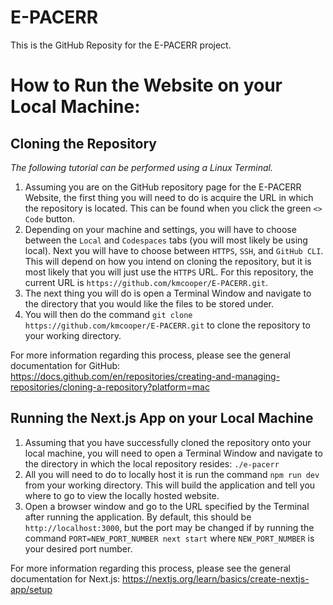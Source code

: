 # E-PACERR
This is the GitHub Reposity for the E-PACERR project.

# How to Run the Website on your Local Machine:
## Cloning the Repository
_The following tutorial can be performed using a Linux Terminal._ 
1. Assuming you are on the GitHub repository page for the E-PACERR Website, the first thing you will need to do is acquire the URL in which the repository is located. This can be found when you click the green `<> Code` button. 
2. Depending on your machine and settings, you will have to choose between the `Local` and `Codespaces` tabs (you will most likely be using local). Next you will have to choose between `HTTPS`, `SSH`, and `GitHub CLI`. This will depend on how you intend on cloning the repository, but it is most likely that you will just use the `HTTPS` URL. For this repository, the current URL is `https://github.com/kmcooper/E-PACERR.git`. 
3. The next thing you will do is open a Terminal Window and navigate to the directory that you would like the files to be stored under. 
4. You will then do the command `git clone https://github.com/kmcooper/E-PACERR.git` to clone the repository to your working directory.

For more information regarding this process, please see the general documentation for GitHub: https://docs.github.com/en/repositories/creating-and-managing-repositories/cloning-a-repository?platform=mac

## Running the Next.js App on your Local Machine
1. Assuming that you have successfully cloned the repository onto your local machine, you will need to open a Terminal Window and navigate to the directory in which the local repository resides: `./e-pacerr`
2. All you will need to do to locally host it is run the command `npm run dev` from your working directory. This will build the application and tell you where to go to view the locally hosted website. 
3. Open a browser window and go to the URL specified by the Terminal after running the application. By default, this should be `http://localhost:3000`, but the port may be changed if by running the command `PORT=NEW_PORT_NUMBER next start` where `NEW_PORT_NUMBER` is your desired port number.

For more information regarding this process, please see the general documentation for Next.js: https://nextjs.org/learn/basics/create-nextjs-app/setup
